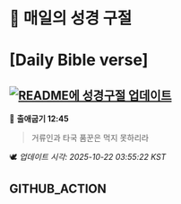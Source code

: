 # 🙏 매일의 성경 구절
# [Daily Bible verse]
## [![README에 성경구절 업데이트](https://github.com/DONGSUKA/first_test/actions/workflows/update-readme-bible.yml/badge.svg)](https://github.com/DONGSUKA/first_test/actions/workflows/update-readme-bible.yml)
<!-- START_BIBLE_VERSE -->
📖 **출애굽기 12:45**
> 거류인과 타국 품꾼은 먹지 못하리라

🕊️ _업데이트 시각: 2025-10-22 03:55:22 KST_
  <!-- END_BIBLE_VERSE -->
## GITHUB_ACTION
